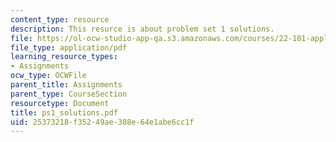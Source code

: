 ```yaml
---
content_type: resource
description: This resurce is about problem set 1 solutions.
file: https://ol-ocw-studio-app-qa.s3.amazonaws.com/courses/22-101-applied-nuclear-physics-fall-2006/25373218f35249ae308e64e1abe6cc1f_ps1_solutions.pdf
file_type: application/pdf
learning_resource_types:
- Assignments
ocw_type: OCWFile
parent_title: Assignments
parent_type: CourseSection
resourcetype: Document
title: ps1_solutions.pdf
uid: 25373218-f352-49ae-308e-64e1abe6cc1f
---
```


